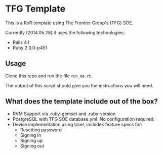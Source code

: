 # TFG Template

This is a RoR template using The Frontier Group's (TFG) SOE.

Currently (2014.05.28) it uses the following technologies:

- Rails 4.1
- Ruby 2.0.0-p451

## Usage

Clone this repo and run the file `run_me.rb`.

The output of this script should give you the instructions you will need.

## What does the template include out of the box?

- RVM Support via .ruby-gemset and .ruby-version
- PostgreSQL with TFG SOE database.yml. No configuration required.
- Devise implementation using User, includes feature specs for:
  - Resetting password
  - Signing in
  - Signing up
  - Signing out
